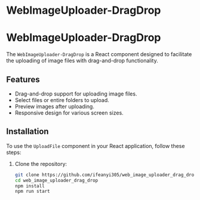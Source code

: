 # WebImageUploader-DragDrop
# WebImageUploader-DragDrop

The `WebImageUploader-DragDrop` is a React component designed to facilitate the uploading of image files with drag-and-drop functionality.

## Features

- Drag-and-drop support for uploading image files.
- Select files or entire folders to upload.
- Preview images after uploading.
- Responsive design for various screen sizes.

## Installation

To use the `UploadFile` component in your React application, follow these steps:

1. Clone the repository:

   ```bash
   git clone https://github.com/ifeanyi305/web_image_uploader_drag_drop.git
   cd web_image_uploader_drag_drop
   npm install
   npm run start
